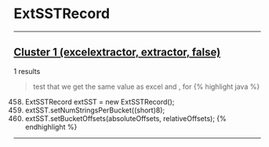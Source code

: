 # ExtSSTRecord

***

## [Cluster 1 (excelextractor, extractor, false)](./1)
1 results
> test that we get the same value as excel and , for 
{% highlight java %}
458. ExtSSTRecord extSST = new ExtSSTRecord();
459. extSST.setNumStringsPerBucket((short)8);
464. extSST.setBucketOffsets(absoluteOffsets, relativeOffsets);
{% endhighlight %}

***

